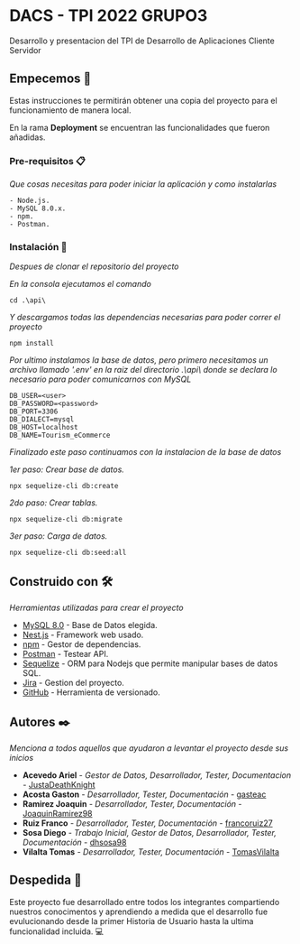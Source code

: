 # DACS - TPI 2022 GRUPO3

Desarrollo y presentacion del TPI de Desarrollo de Aplicaciones Cliente Servidor

## Empecemos 🚀

Estas instrucciones te permitirán obtener una copia del proyecto para el funcionamiento de manera local.

En la rama **Deployment** se encuentran las funcionalidades que fueron añadidas.

### Pre-requisitos 📋

_Que cosas necesitas para poder iniciar la aplicación y como instalarlas_

```
- Node.js.
- MySQL 8.0.x.
- npm.
- Postman.
```

### Instalación 🔧

_Despues de clonar el repositorio del proyecto_

_En la consola ejecutamos el comando_

```
cd .\api\
```

_Y descargamos todas las dependencias necesarias para poder correr el proyecto_

```
npm install
```

_Por ultimo instalamos la base de datos, pero primero necesitamos un archivo llamado '.env' en la raiz del directorio .\api\ donde se declara lo necesario para poder comunicarnos con MySQL_

```
DB_USER=<user>
DB_PASSWORD=<password>
DB_PORT=3306
DB_DIALECT=mysql
DB_HOST=localhost
DB_NAME=Tourism_eCommerce
```

_Finalizado este paso continuamos con la instalacion de la base de datos_

*1er paso: Crear base de datos.*

```
npx sequelize-cli db:create
```

*2do paso: Crear tablas.*
```
npx sequelize-cli db:migrate
```

*3er paso: Carga de datos.*
```
npx sequelize-cli db:seed:all
```

## Construido con 🛠️

_Herramientas utilizadas para crear el proyecto_

- [MySQL 8.0](https://dev.mysql.com/downloads/installer/) - Base de Datos elegida.
- [Nest.js](https://nestjs.com/) - Framework web usado.
- [npm](https://www.npmjs.com/) - Gestor de dependencias.
- [Postman](https://www.postman.com/downloads/) - Testear API.
- [Sequelize](https://sequelize.org/) - ORM para Nodejs que permite manipular bases de datos SQL.
- [Jira](https://www.atlassian.com/software/jira?bundle=jira-software&edition=free) - Gestion del proyecto.
- [GitHub](https://github.com/) - Herramienta de versionado.

## Autores ✒️

_Menciona a todos aquellos que ayudaron a levantar el proyecto desde sus inicios_

* **Acevedo Ariel** - _Gestor de Datos, Desarrollador, Tester, Documentacion_ - [JustaDeathKnight](https://github.com/JustaDeathKnight)
* **Acosta Gaston** - _Desarrollador, Tester, Documentación_ - [gasteac](https://github.com/gasteac)
* **Ramirez Joaquin** - _Desarrollador, Tester, Documentación_ - [JoaquinRamirez98](https://github.com/JoaquinRamirez98)
* **Ruiz Franco** - _Desarrollador, Tester, Documentación_ - [francoruiz27](https://github.com/francoruiz27)
* **Sosa Diego** - _Trabajo Inicial, Gestor de Datos, Desarrollador, Tester, Documentación_ - [dhsosa98](https://github.com/dhsosa98)
* **Vilalta Tomas** - _Desarrollador, Tester, Documentación_ - [TomasVilalta](https://github.com/TomasVilalta)


## Despedida 🐺

Este proyecto fue desarrollado entre todos los integrantes compartiendo nuestros conocimentos y aprendiendo a medida que el desarrollo fue evulucionando desde la primer Historia de Usuario hasta la ultima funcionalidad incluida. 💻
